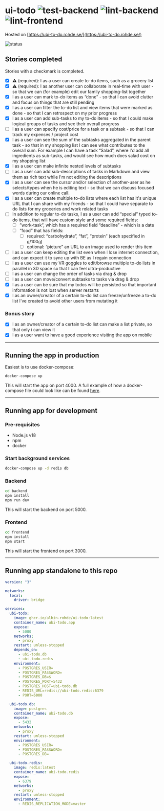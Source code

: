 # ui-todo ![test-backend](https://github.com/albin-rohde/ui-todo/actions/workflows/test-backend.yml/badge.svg) ![lint-backend](https://github.com/albin-rohde/ui-todo/actions/workflows/lint-backend.yml/badge.svg) ![lint-frontend](https://github.com/albin-rohde/ui-todo/actions/workflows/lint-frontend.yml/badge.svg)

Hosted on [https://ubi-to-do.rohde.se/](https://ubi-to-do.rohde.se/)

![status](https://status.rohde.se/api/badge/10/status)

## Stories completed

Stories with a checkmark is completed.

- [x] ⚠ (required): I as a user can create to-do items, such as a grocery list
- [x] ⚠ (required): I as another user can collaborate in real-time with user - so that
  we can (for example) edit our family shopping-list together
- [x] I as a user can mark to-do items as “done” - so that I can avoid clutter and focus
  on things that are still pending
- [x] I as a user can filter the to-do list and view items that were marked as done - so
  that I can retrospect on my prior progress
- [x] I as a user can add sub-tasks to my to-do items - so that I could make logical
  groups of tasks and see their overall progress
- [ ] I as a user can specify cost/price for a task or a subtask - so that I can track
  my expenses / project cost
- [x] I as a user can see the sum of the subtasks aggregated in the parent task - so
  that in my shopping list I can see what contributes to the overall sum. For example I
  can have a task “Salad”, where I'd add all ingredients as sub-tasks, and would see how
  much does salad cost on my shopping list
- [x] I as a user can make infinite nested levels of subtasks
- [ ] I as a user can add sub-descriptions of tasks in Markdown and view them as rich
  text
  while I'm not editing the descriptions
- [x] I as a user can see the cursor and/or selection of another-user as he
  selects/types when he is editing text - so that we can discuss focused words during
  our online call.
- [x] I as a user can create multiple to-do lists where each list has it's unique URL
  that I can share with my friends - so that I could have separate to do lists for my
  groceries and work related tasks
- [ ] In addition to regular to-do tasks, I as a user can add “special” typed to-do
  items, that will have custom style and some required fields:
  - [ ] ”work-task”, which has a required field “deadline” - which is a date
  - [ ] “food” that has fields:
    - [ ] required: “carbohydrate”, “fat”, “protein” (each specified in g/100g)
    - [ ] optional: “picture” an URL to an image used to render this item
- [ ] I as a user can keep editing the list even when I lose internet connection, and
  can expect it to sync up with BE as I regain connection
- [ ] I as a user can use my VR goggles to edit/browse multiple to-do lists in parallel
  in 3D space so that I can feel ultra-productive
- [ ] I as a user can change the order of tasks via drag & drop
- [ ] I as a user can move/convert subtasks to tasks via drag & drop
- [x] I as a user can be sure that my todos will be persisted so that important
  information is not lost when server restarts
- [x] I as an owner/creator of a certain to-do list can freeze/unfreeze a to-do list
  I've created to avoid other users from mutating it

### Bonus story

- [x] I as an owner/creator of a certain to-do list can make a list private, so that
  only i can view it
- [x] I as a user want to have a good experience visiting the app on mobile

---
## Running the app in production

Easiest is to use docker-compose:

```bash
docker-compose up
```

This will start the app on port 4000.
A full example of how a docker-compose file could look like can be
found [here](./docker-compose.yml).

---
## Running app for development

### Pre-requisites

- Node.js v18
- npm
- docker

### Start background services

```bash
docker-compose up -d redis db
```

### Backend

```bash
cd backend
npm install
npm run dev
```

This will start the backend on port 5000.

### Frontend

```bash
cd frontend
npm install
npm start
```

This will start the frontend on port 3000.

---

## Running app standalone to this repo

```yaml
version: "3"

networks:
  local:
    driver: bridge

services:
  ubi-todo:
    image: ghcr.io/albin-rohde/ui-todo:latest
    container_name: ubi-todo.app
    expose:
      - 5000
    networks:
      - proxy
    restart: unless-stopped
    depends_on:
      - ubi-todo.db
      - ubi-todo.redis
    environment:
      - POSTGRES_USER=
      - POSTGRES_PASSWORD=
      - POSTGRES_DB=$
      - POSTGRES_PORT=5432
      - POSTGRES_HOST=ubi-todo.db
      - REDIS_URL=redis://ubi-todo.redis:6379
      - PORT=5000

  ubi-todo.db:
    image: postgres
    container_name: ubi-todo.db
    expose:
      - 5432
    networks:
      - proxy
    restart: unless-stopped
    environment:
      - POSTGRES_USER=
      - POSTGRES_PASSWORD=
      - POSTGRES_DB=

  ubi-todo.redis:
    image: redis:latest
    container_name: ubi-todo.redis
    expose:
      - 6379
    networks:
      - proxy
    restart: unless-stopped
    environment:
      - REDIS_REPLICATION_MODE=master
```
